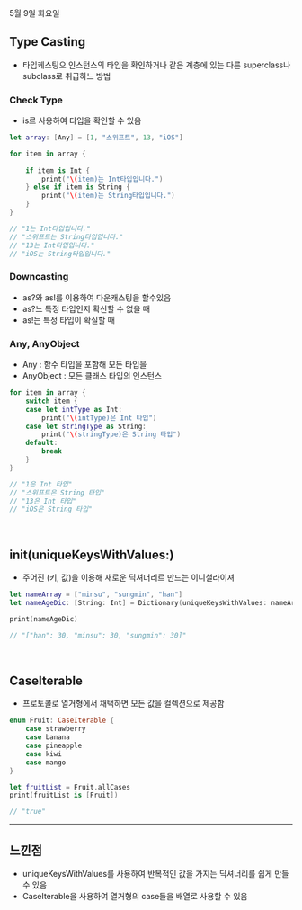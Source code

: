 5월 9일 화요일

## Type Casting
- 타입케스팅으 인스턴스의 타입을 확인하거나 같은 계층에 있는 다른 superclass나 subclass로 취급하느 방법

### Check Type
- is르 사용하여 타입을 확인할 수 있음
```swift
let array: [Any] = [1, "스위프트", 13, "iOS"]

for item in array {
    
    if item is Int {
        print("\(item)는 Int타입입니다.")
    } else if item is String {
        print("\(item)는 String타입입니다.")
    }
}

// "1는 Int타입입니다."
// "스위프트는 String타입입니다."
// "13는 Int타입입니다."
// "iOS는 String타입입니다."
```

### Downcasting
- as?와 as!를 이용하여 다운캐스팅을 할수있음
- as?느 특정 타입인지 확신할 수 없을 때
- as!는 특정 타입이 확실할 때

### Any, AnyObject
- Any : 함수 타입을 포함해 모든 타입을
- AnyObject : 모든 클래스 타입의 인스턴스

```swift
for item in array {
    switch item {
    case let intType as Int:
        print("\(intType)은 Int 타입")
    case let stringType as String:
        print("\(stringType)은 String 타입")
    default:
        break
    }
}

// "1은 Int 타입"
// "스위프트은 String 타입"
// "13은 Int 타입"
// "iOS은 String 타입"
```

</br>

## init(uniqueKeysWithValues:)
- 주어진 (키, 값)을 이용해 새로운 딕셔너리르 만드는 이니셜라이져
```swift
let nameArray = ["minsu", "sungmin", "han"]
let nameAgeDic: [String: Int] = Dictionary(uniqueKeysWithValues: nameArray.map { ($0, 30) })

print(nameAgeDic)

// "["han": 30, "minsu": 30, "sungmin": 30]"
```

</br>

## CaseIterable
- 프로토콜로 열거형에서 채택하면 모든 값을 컬렉션으로 제공함
```swift
enum Fruit: CaseIterable {
    case strawberry
    case banana
    case pineapple
    case kiwi
    case mango
}

let fruitList = Fruit.allCases
print(fruitList is [Fruit])

// "true"
```

---
## 느낀점
- uniqueKeysWithValues를 사용하여 반복적인 값을 가지는 딕셔너리를 쉽게 만들 수 있음
- CaseIterable을 사용하여 열거형의 case들을 배열로 사용할 수 있음
